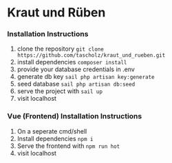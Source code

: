# Kraut und Rüben

### Installation Instructions
1. clone the repository `git clone https://github.com/tascholz/kraut_und_rueben.git`
2. install dependencies `composer install`
3. provide your database credentials in .env
4. generate db key `sail php artisan key:generate`
4. seed database `sail php artisan db:seed`
5. serve the project with `sail up`
6. visit localhost

### Vue (Frontend) Installation Instructions
1. On a seperate cmd/shell
2. Install dependencies `npm i`
3. Serve the frontend with `npm run hot`
4. visit localhost
